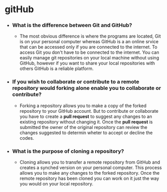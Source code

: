 # gitHub


* ### What is the difference between Git and GitHub? 
  
  * The most obvious difference is where the programs are located, Git is on your personal computer whereas GitHub is a an online srvice that can be accessed only if you are connected to the internet. To access Git you don't have to be connected to the internet. You can easily manage git repositories on your local machine without using GitHub, however if you want to share your local repositories with others GitHub is a reliable platform.   

* ### If you wish to collaborate or contribute to a remote repository would forking alone enable you to collaborate or contribute? 

  * Forking a repository allows you to make a copy of the forked repository to your GitHub account. But to contribute or collaborate you have to create a __pull request__ to suggest any changes to an existing repository without changing it. Once the __pull request__ is submitted the owner of the original repository can review the changes suggested to determin wheter to accept or decline the codes. 

* ###  What is the purpose of cloning a repository?

  * Cloning allows you to transfer a remote repository from GitHub and creates a synched version on your personal computer. This process allows you to make any changes to the forked repository. Once the remote repository has been cloned you can work on it just the way you would on your local repository.